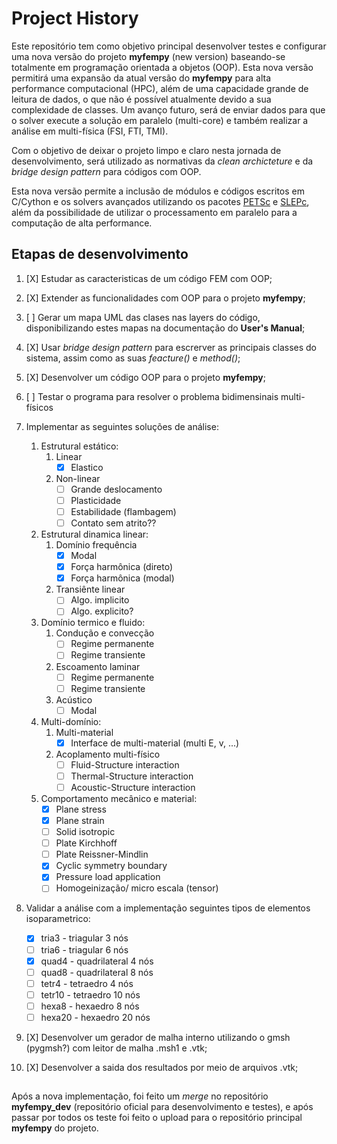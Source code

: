 # Project History

Este repositório tem como objetivo principal desenvolver testes e configurar uma nova versão do projeto **myfempy** (new version) baseando-se totalmente em programação orientada a objetos (OOP). Esta nova versão permitirá uma expansão da atual versão do **myfempy** para alta performance computacional (HPC), além de uma capacidade grande de leitura de dados, o que não é possível atualmente devido a sua complexidade de classes. Um avanço futuro, será de enviar dados para que o solver execute a solução em paralelo (multi-core) e também realizar a análise em multi-física (FSI, FTI, TMI).

Com o objetivo de deixar o projeto limpo e claro nesta jornada de desenvolvimento, será utilizado as normativas da _clean archicteture_ e da _bridge design pattern_ para códigos com OOP.

Esta nova versão permite a inclusão de módulos e códigos escritos em C/Cython e os solvers avançados utilizando os pacotes [PETSc](https://petsc.org/release/) e [SLEPc](https://slepc.upv.es/), além da possibilidade de utilizar o processamento em paralelo para a computação de alta performance.

## Etapas de desenvolvimento

1. [X] Estudar as caracteristicas de um código FEM com OOP;

2. [X] Extender as funcionalidades com OOP para o projeto **myfempy**;

3. [ ] Gerar um mapa UML das clases nas layers do código, disponibilizando estes mapas na documentação do **User's Manual**;

4. [X] Usar _bridge design pattern_ para escrerver as principais classes do sistema, assim como as suas _feacture()_ e _method()_;

5. [X] Desenvolver um código OOP para o projeto **myfempy**;

6. [ ] Testar o programa para resolver o problema  bidimensinais multi-físicos

7. Implementar as seguintes soluções de análise:
	
	1. Estrutural estático:
		1. Linear
			- [X] Elastico
		2. Non-linear
			- [ ] Grande deslocamento
			- [ ] Plasticidade
			- [ ] Estabilidade (flambagem)
			- [ ] Contato sem atrito??
	2. Estrutural dinamica linear:
		1. Domínio frequência
			- [X] Modal
			- [X] Força harmônica (direto)
			- [X] Força harmônica (modal)
		2. Transiênte linear
			- [ ] Algo. implicito
			- [ ] Algo. explicito?
	3. Domínio termico e fluido:
		1. Condução e convecção
			- [ ] Regime permanente
			- [ ] Regime transiente
		2. Escoamento laminar
			- [ ] Regime permanente
			- [ ] Regime transiente
		3. Acústico
			- [ ] Modal
	4. Multi-domínio:
		1. Multi-material
			- [X] Interface de multi-material (multi E, v, ...)
		2. Acoplamento multi-físico
			- [ ] Fluid-Structure interaction
			- [ ] Thermal-Structure interaction
			- [ ] Acoustic-Structure interaction
    5. Comportamento mecânico e material:
        - [X] Plane stress
        - [X] Plane strain
        - [ ] Solid isotropic
        - [ ] Plate Kirchhoff
        - [ ] Plate Reissner-Mindlin
        - [X] Cyclic symmetry boundary
		- [X] Pressure load application
        - [ ] Homogeinização/ micro escala (tensor)

8. Validar a análise com a implementação seguintes tipos de elementos isoparametrico:

    - [X] tria3 - triagular 3 nós
    - [ ] tria6 - triagular 6 nós
    - [X] quad4 - quadrilateral 4 nós
    - [ ] quad8 - quadrilateral 8 nós
    - [ ] tetr4 - tetraedro 4 nós
    - [ ] tetr10 - tetraedro 10 nós
    - [ ] hexa8 - hexaedro 8 nós
    - [ ] hexa20 - hexaedro 20 nós

9. [X] Desenvolver um gerador de malha interno utilizando o gmsh (pygmsh?) com leitor de malha .msh1 e .vtk;

10. [X] Desenvolver a saida dos resultados por meio de arquivos .vtk;

##
Após a nova implementação, foi feito um _merge_ no repositório **myfempy_dev** (repositório oficial para desenvolvimento e testes), e após passar por todos os teste foi feito o upload para o repositório principal **myfempy** do projeto.